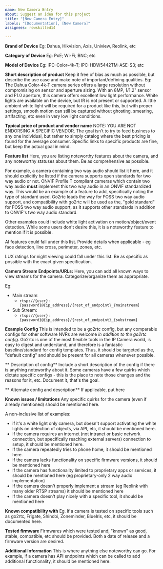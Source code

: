 ```yaml
---
name: New Camera Entry
about: Suggest an idea for this project
title: "[New Camera Entry]"
labels: "[Documentation], [New Camera]"
assignees: rowskilled14

---
```


**Brand of Device**
Eg: Dahua, Hikvision, Axis, Uniview, Reolink, etc

**Category of Device**
Eg: PoE; Wi-Fi; BNC; etc

**Model of Device**
Eg: IPC-Color-4k-T; IPC-HDW5442TM-ASE-S3; etc

**Short description of product**
Keep it free of bias as much as possible, but describe the use case and make note of important/defining qualities.  Eg: The Dahua Color-4k-T camera series offers a large resolution without compromising on sensor and aperture sizing.  With an 8MP, 1/1.2" sensor and F1.0 aperture, this camera offers excellent low light performance.  White lights are available on the device, but IR is not present or supported.  A little ambient white light will be required for a product like this, but with proper settings, smooth motion can still be captured without ghosting, smearing, artifacting, etc even in very low light conditions.  

**Typical price of product and vendor name**
NOTE: YOU ARE NOT ENDORSING A SPECIFIC VENDOR.  The goal isn't to try to feed business to any one individual, but rather to simply catalog where the best pricing is found for the average consumer.  Specific links to specific products are fine, but keep the actual goal in mind.  

**Feature list**
Here, you are listing noteworthy features about the camera, and any noteworthy statuses about them.  Be as comprehensive as possible.

For example, a camera containing two way audio should list it here, and it should explicitly be listed if the camera supports open standards for two way audio or not.  ONVIF Profile T compliant cameras which contain two way audio **must** implement this two way audio in an ONVIF standardized way.  This would be an example of a feature to add, specifically noting the type of standard used.  Go2rtc leads the way for FOSS two way audio support, and compatibility with go2rtc will be used as the, "gold standard" for FOSS two way audio support, as it supports other standards in addition to ONVIF's two way audio standard.  

Other examples could include white light activation on motion/object/event detection.  While some users don't desire this, it is a noteworthy feature to mention if it is possible.

AI features could fall under this list.  Provide details when applicable - eg face detection, line cross, perimeter, zones, etc.

LUX ratings for night viewing could fall under this list.  Be as specific as possible with the exact given specification.  

**Camera Stream Endpoints/URLs:**
Here, you can add all known ways to view streams for the camera.  Categorize/organize them as appropriate.  

Eg: 
* Main stream: 
  * `rtsp://{user}:{password}@{ip_address}/{rest_of_endpoint}_{mainstream}`
* Sub Stream:
  * `rtsp://{user}:{password}@{ip_address}/{rest_of_endpoint}_{substream}`

**Example Config**
This is intended to be a go2rtc config, but any comparable configs for other software NVRs are welcome *in addition to the go2rtc config.*  Go2rtc is one of the most flexible tools in the IP Camera world, is easy to digest and understand, and therefore is a fantastic baseline/standard for config templates.  Thus, it should be targeted as the, "default config" and should be present for all cameras whenever possible. 

** Description of config**
Include a short description of the config if there is anything noteworthy about it.  Some cameras have a few quirks which dictate specific configs - this is the place to note those changes and the reasons for it, etc.  Document it, that's the goal.  

** Alternate config and description**
If applicable, put here

**Known issues / limitations**
Any specific quirks for the camera (even if already mentioned) should be mentioned here.  

A non-inclusive list of examples:

* if it's a white light only camera, but doesn't support activating the white lights on detection of objects, via API, etc, it should be mentioned here.  
* If the camera requires an internet (not intranet or basic network connection, but specifically reaching external servers) connection to setup, it should be mentioned here.  
* If the camera repeatedly tries to phone home, it should be mentioned here.  
* If the camera lacks functionality on specific firmware versions, it should be mentioned here
* If the camera has functionality limited to proprietary apps or services, it should be mentioned here (eg proprietary-only 2 way audio implementation)
* If the camera doesn't properly implement a stream (eg Reolink with many older RTSP streams) it should be mentioned here
* If the camera doesn't play nicely with a specific tool, it should be mentioned here

**Known compatibility with**
Eg. If a camera is tested on specific tools such as go2rtc, Frigate, Shinobi, Zoneminder, BlueIris, etc, it should be documented here.  

**Tested firmware**
Firmwares which were tested and, "known" as good, stable, compatible, etc should be provided.  Both a date of release and a firmware version are desired.  

**Additional Information**
This is where anything else noteworthy can go.  For example, if a camera has API endpoints which can be called to add additional functionality, it should be mentioned here.
